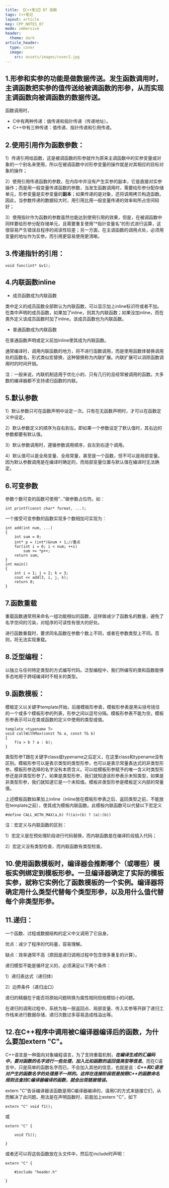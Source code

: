 ```yaml
---
title: 【C++笔记】07 函数
tags: C++笔记
layout: article
key: CPP_NOTES_07
mode: immersive
header:
  theme: dark
article_header:
  type: cover
  image:
    src: assets/images/cover2.jpg
---
```


## 1.形参和实参的功能是做数据传送。发生函数调用时，主调函数把实参的值传送给被调函数的形参，从而实现主调函数向被调函数的数据传送。

函数调用时，

- C中有两种传递：值传递和指针传递（传递地址）。
- C++中有三种传递：值传递、指针传递和引用传递。

## 2.使用引用作为函数参数：

1）传递引用给函数，这是被调函数的形参就作为原来主调函数中的实参变量或对象的一个别名来使用，所以在被调函数中对形参变量的操作就是对其相应的目标对象的操作；

2）使用引用传递函数的参数，在内存中并没有产生实参的副本，它是直接对实参操作；而是用一般变量传递函数的参数，当发生函数调用时，需要给形参分配存储单元，形参变量是实参变量的**副本**；如果传递的是对象，还将调用拷贝构造函数。因此，当参数传递的数据较大时，用引用比用一般变量传递的效率和所占空间较好；

3）使用指针作为函数的参数虽然也能达到使用引用的效果，但是，在被调函数中同样要给形参分配存储单元，且需要重复使用“*指针变量名”的形式进行运算，这很容易产生错误且程序的阅读性较差；另一方面，在主调函数的调用点处，必须用变量的地址作为实参。而引用更容易使用更清晰。

## 3.传递指针的引用：

`void func(int* &v1);`

## 4.内联函数inline

- 成员函数成为内联函数

类中定义的成员函数全部默认为内联函数，可以显示加上inline标识符或者不加。在类中声明的成员函数，如果加了inline，则其为内联函数；如果没加inline，而在类外定义该成员函数时加了inline。该成员函数也为内联函数。

- 普通函数成为内联函数

在普通函数声明或定义前加inline使其成为内联函数。

通常编译时，调用内联函数的地方，将不进行函数调用，而是使用函数体替换调用处的函数名，形式类似宏替换，这种替换称为内联扩展。内联扩展可以消除函数调用时的时间开销。

注：一般来说，内联机制适用于优化小的、只有几行的且经常被调用的函数。大多数的编译器都不支持递归函数的内联。

## 5.默认参数

1）默认参数只可在函数声明中设定一次。只有在无函数声明时，才可以在函数定义中设定。

2）默认参数定义的顺序为自右到左。即如果一个参数设定了默认值时，其右边的参数都要有默认值。

3）默认参数调用时，遵循参数调用顺序，自左到右逐个调用。

4）默认值可以是全局变量、全局常量，甚至是一个函数，但不可以是局部变量。因为默认参数调用是在编译时确定的，而局部变量位置与默认值在编译时无法确定。

## 6.可变参数

参数个数可变的函数可使用“...”做参数占位符。如：

`int printf(const char* format, ...);`

一个接受可变参数的函数实现多个数相加可实现为：

    int add(int num, ...)
    {
    	int sum = 0;
    	int* p = (int*)&num + 1;//重点
    	for(int i = 0; i < num; ++i)
    		sum += *p++;
    	return sum;
    }
    int main()
    {
    	int i = 1; j = 2; k = 3;
    	cout << add(3, i, j, k);
    	return 0;
    }

## 7.函数重载

重载函数通常用来命名一组功能相似的函数，这样做减少了函数名的数量，避免了名字空间的污染，对程序的可读性有很大的好处。

进行函数重载时，要求同名函数在参数个数上不同，或者在参数类型上不同。否则，将无法实现重载。

## 8.泛型编程：
以独立与任何特定类型的方式编写代码。泛型编程中，我们所编写的类和函数能够多态地用于跨域编译时不相关的类型。

## 9.函数模板：
模板定义以关键字template开始，后接模板形参表，模板形参表是用尖括号括住的一个或多个模板形参的列表，形参之间以逗号分隔。模板形参表不能为空。模板形参表示可以在类或函数的定义中使用的类型或值。

    template <typename T>
    void callWithMax(const T& a, const T& b)
    {
    	f(a > b ? a : b);
    }

类型形参T跟在关键字class或typename之后定义，在这里class和typename没有区别。模板形参可以是表示类型的类型形参，也可以是表示常量表达式的非类型形参。模板形参选择的名字没有本质含义。可以给模板形参赋予的唯一含义时类型形参还是非类型形参了。如果是类型形参，我们就知道该形参表示未知类型，如果是非类型形参，我们就知道它是一个未知值。模板非类型形参是模板定义内部的常量值。

上述模板函数如果加上inline（inline放在模板形参表之后、返回类型之前，不能放在template之前），使其成为模板内联函数。此模板内联函数可以代替以下宏定义

`#define CALL_WITH_MAX(a,b) f((a)>(b) ? (a):(b))`

注：宏定义与内联函数的区别：

1）宏定义是在预处理阶段进行代码替换，而内联函数是在编译阶段插入代码；

2）宏定义没有类型检查，而内联函数有类型检查。

## 10.使用函数模板时，编译器会推断哪个（或哪些）模板实例绑定到模板形参。一旦编译器确定了实际的模板实参，就称它实例化了函数模板的一个实例。编译器将确定用什么类型代替每个类型形参，以及用什么值代替每个非类型形参。

## 11.递归：
一个函数、过程或数据结构的定义中又调用了它自身。

优点：减少了程序的代码量，容易理解。

缺点：效率通常不高（原因是递归调用过程中包含很多重复的计算）。

递归模型不能是循环定义的，必须满足以下两个条件：

1）递归表达式（递归体）

2）边界条件（递归出口）

递归的精髓在于能否将原始问题转换为属性相同但规模较小的问题。

在递归的调用过程中，系统为每一层返回点、局部变量、传入实参等开辟了递归工作栈来进行数据存储，递归次数过多容易造成栈溢出等。

## 12.在C++程序中调用被C编译器编译后的函数，为什么要加extern "C"。

C++语言是一种面向对象编程语言，为了支持重载机制，***在编译生成的汇编码中，要对函数的名字进行一些处理，加入比如函数的返回值类型等信息***。而在C语言中，只是简单的函数名字而已，不会加入其他的信息，也就是说：***C++和C语言对产生的函数名字的处理是不一样的。这样在连接阶段若是按照C++的函数命名规则去查找C编译器编译的函数，就会出现链接错误。***

extern "C"告诉编译器该函数是用C编译器编译的，请用C的方式来链接它们，从而解决了此问题。用法是在声明函数时，前面加上extern "C"，如下

`extern "C" void f1();`

或

	extern "C" {

		void f1();

	}

或者还可以将这些函数放在头文件中，然后在include时声明：                                                                                      

	extern "C" {

		#include "header.h"

	}
